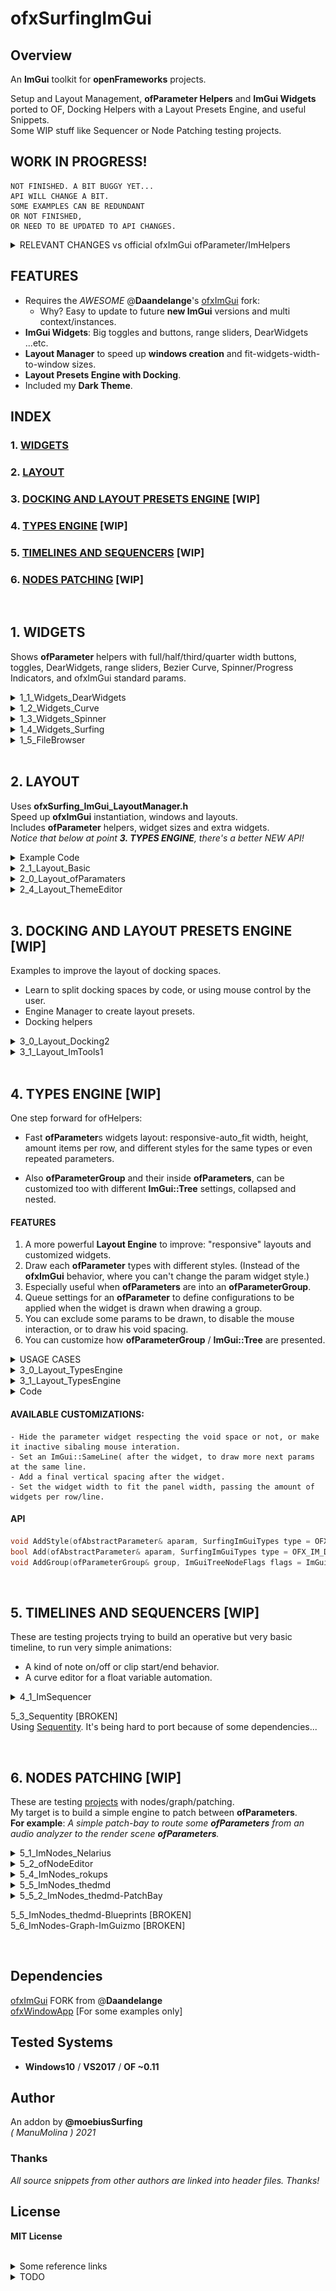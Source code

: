 ofxSurfingImGui
=============================

## Overview
An **ImGui** toolkit for **openFrameworks** projects.  

Setup and Layout Management, **ofParameter Helpers** and **ImGui Widgets** ported to OF, Docking Helpers with a Layout Presets Engine, and useful Snippets.  
Some WIP stuff like Sequencer or Node Patching testing projects.   

## WORK IN PROGRESS!  
```
NOT FINISHED. A BIT BUGGY YET...
API WILL CHANGE A BIT.  
SOME EXAMPLES CAN BE REDUNDANT  
OR NOT FINISHED,  
OR NEED TO BE UPDATED TO API CHANGES.
```

<details>
  <summary>RELEVANT CHANGES vs official ofxImGui ofParameter/ImHelpers</summary>
  <p>

- Simplified **OF Helpers** to use **ofParameters** easy and better. 
    * _ImHelpers.h_ has been rewritten to ofxSurfing_ImGui_ofHelpers.h_.
    * Widgets, _windows/trees_ now are more customizable. 
    * Removed all old _windows/tree_ methods.
    * Removed all the _WindowOpen/Settings_ stuff.
    * Removed all the old _GetUniqueName_ engine from **ofxImGui**. 
    * Now using _PushId()/PopID()_ approach on each widget.
    * **NEW: All the Layout/Styles Management.**
    * **NEW: Docking helpers with Layout Presets Engine.**
  </p>
</details>

## FEATURES 
* Requires the _AWESOME_ @**Daandelange**'s [ofxImGui](https://github.com/Daandelange/ofxImGui/) fork: 
    - Why? Easy to update to future **new ImGui** versions and multi context/instances.
* **ImGui Widgets**: Big toggles and buttons, range sliders, DearWidgets ...etc.
* **Layout Manager** to speed up **windows creation** and fit-widgets-width-to-window sizes.
* **Layout Presets Engine with Docking**.
* Included my **Dark Theme**.

## INDEX 
### 1. [WIDGETS](#1-widgets-1)
### 2. [LAYOUT](#2-layout-1)
### 3. [DOCKING AND LAYOUT PRESETS ENGINE](#3-docking-and-layout-presets-engine-wip-1) [WIP]
### 4. [TYPES ENGINE](#4-types-engine-wip-1) [WIP]
### 5. [TIMELINES AND SEQUENCERS](#5-timelines-and-sequencers-wip-1) [WIP]
### 6. [NODES PATCHING](#6-nodes-patching-wip-1) [WIP]

<BR>

## 1. WIDGETS
Shows **ofParameter** helpers with full/half/third/quarter width buttons, toggles, DearWidgets, range sliders, Bezier Curve, Spinner/Progress Indicators, and ofxImGui standard params.  

<details>
  <summary>1_1_Widgets_DearWidgets</summary>
  <p>

![image](/docs/1_1_Widgets_DearWidgets.PNG?raw=true "image")  
Includes range sliders with **ofParameters**, responsive button/toggles and the awesome [DearWidgets](https://github.com/soufianekhiat/DearWidgets) from **@soufianekhiat**.  
  </p>
</details>

<details>
  <summary>1_2_Widgets_Curve</summary>
  <p>

![image](/docs/1_2_Widgets_Curve.PNG?raw=true "image")  
Includes bezier curves and usable tween/easing functions.  
  </p>
</details>

<details>
  <summary>1_3_Widgets_Spinner</summary>
  <p>

![image](/docs/1_3_Widgets_Spinner.gif?raw=true "image")  
Includes wait and progression spinners.  
  </p>
</details>

<details>
  <summary>1_4_Widgets_Surfing</summary>
  <p>

![image](/docs/1_4_Widgets_Surfing.PNG?raw=true "image")  
Includes a **matrix button clicker selector** linked to an **ofParameter<int>** (aka preset index), small tooltips, spin clicker, and the awesome gradient engine from [@galloscript](https://twitter.com/galloscript) from his [Github Gist](https://gist.github.com/galloscript/8a5d179e432e062550972afcd1ecf112).  
  </p>
</details>

<details>
  <summary>1_5_FileBrowser</summary>
  <p>

![image](/docs/1_5_FileBrowser.PNG?raw=true "image")  
  </p>
</details>

<BR>

## 2. LAYOUT

Uses **ofxSurfing_ImGui_LayoutManager.h**  
Speed up **ofxImGui** instantiation, windows and layouts.  
Includes **ofParameter** helpers, widget sizes and extra widgets.  
_Notice that below at point **3. TYPES ENGINE**, there's a better NEW API!_ 

<details>
  <summary>Example Code</summary>
  <p>
  
  ![image](/docs/2_1_2_Layout_Basic.PNG?raw=true "image")  

ofApp.h
```.cpp
#include "ofxSurfingImGui.h"

ofxSurfing_ImGui_Manager guiManager;

ofParameter<bool> bGui{ "Show Gui", true };

ofParameter<bool> bEnable{ "Enable", true };
ofParameter<bool> b1{ "b1", false };
ofParameter<bool> b2{ "b2", false };
ofParameter<bool> b3{ "b3", false };
```
ofApp.cpp
```.c++
void ofApp::setup() 
{ 
    guiManager.setup(); 
    // Instantiates and configures all the required ofxImGui stuff inside:
    // Font, theme, autodraw, layout store/recall, multi context/instances, ofParams Helpers and other customizations.
}
    
void ofApp::draw() 
{ 
    guiManager.begin();
    if (bGui) // -> This param makes the close button functional
    {
        guiManager.beginWindow("Window", (bool *)&bGui.get(), ImGuiWindowFlags_None);
        {
            ofxImGuiSurfing::AddToggleRoundedButton(bEnable);
            if (bEnable)
            {
                // Precalculate common widgets sizes to fit current window, "to be responsive".
                float _w1 = ofxImGuiSurfing::getWidgetsWidth(1); // 1 widget full width
                float _w2 = ofxImGuiSurfing::getWidgetsWidth(2); // 2 widgets half width
                float _w3 = ofxImGuiSurfing::getWidgetsWidth(3); // 3 widgets third width
                float _w4 = ofxImGuiSurfing::getWidgetsWidth(4); // 4 widgets quarter width
                float _h = ofxImGuiSurfing::getWidgetsHeightRelative(); // one unit height relative to ImGui theme

                //-

                /* Draw RAW ImGui or SurfingWidgets with ofParameters */

                // One widget full with and theme height. The callback is handled by the param listeners.
                ofxImGuiSurfing::AddBigToggle(b1); 

                // Two widgets same line/row with the 50% of window panel width 
                if (ofxImGuiSurfing::AddBigButton(b2, _w2, _h)) {
                  /* This acts as callback. No parameter listener required. */
                }
                ImGui::SameLine();
                if (ofxImGuiSurfing::AddBigButton(b3, _w2, _h)) {
                  
                }

                // Or using raw ImGui
                // Three widgets and fit width in one line
                if (ImGui::Button("START", ImVec2(_w3, _h))) {}
                ImGui::SameLine();
                if (ImGui::Button("STOP", ImVec2(_w3, _h))) {}
                ImGui::SameLine();
                if (ImGui::Button("REPLAY", ImVec2(_w3, _h))) {}
            }
        }
        guiManager.endWindow();
    }
    guiManager.end();
}
```
  </p>
</details>

<details>
  <summary>2_1_Layout_Basic</summary>
  <p>

![image](/docs/2_1_Layout_Basic.PNG?raw=true "image")  
  </p>
</details>

<details>
  <summary>2_0_Layout_ofParamaters</summary>
  <p>

![image](/docs/2_0_Layout_ofParamaters.gif?raw=true "image")  
Includes **ofParameter** and **ofParameterGroup** helpers and customize how groups are presented: collapsed/expanded, hidden header, **ImGui::Tree/ImGui::TreeEx** ...etc.  
[BROKEN]  
  </p>
</details>

<details>
  <summary>2_4_Layout_ThemeEditor</summary>
  <p>

![image](/docs/2_4_Layout_ThemeEditor.PNG?raw=true "image")  

This is a helper for tweaking your Themes: testings sizes, layout, and colors, and alternate fonts.  
Notice that you need to export the new modified theme code trhought the clipboard and to paste to a new function/theme manually.  
There's not an automatic-fully-functional, save preset/load theme designer!  
  </p>
</details>

<BR>

## 3. DOCKING AND LAYOUT PRESETS ENGINE [WIP]

Examples to improve the layout of docking spaces. 
* Learn to split docking spaces by code, or using mouse control by the user.
* Engine Manager to create layout presets.
* Docking helpers

<details>
  <summary>3_0_Layout_Docking2</summary>
  <p>

#### LAYOUT PRESETS ENGINE
* Fast adding of windows to the Gui Manager.
* Auto populates control panels to handle layout presets.
* Cute workflow for Management.
* You can add parameters to the presets too. 

![image](/docs/3_0_Layout_Docking2.gif?raw=true "gif")  
  </p>
</details>

<details>
  <summary>3_1_Layout_ImTools1</summary>
  <p>

Uses [ImTools](https://github.com/aiekick/ImTools) from **@aiekick**: "_Its a class for manage docking panes in an easy way, display (panes, menu, pane dialog), load/save, auto layout, etc..._". **WIP** porting to use into my OF projects.  
An alternative to my Layout Engine but without presets and with more developement required.  
Nice to learn about docking.  

![image](/docs/3_1_Layout_ImTools1.PNG?raw=true "image")  
  </p>
</details>

<BR>

## 4. TYPES ENGINE [WIP]

One step forward for ofHelpers:  

* Fast **ofParameter**s widgets layout: responsive-auto_fit width, height, amount items per row, and different styles for the same types or even repeated parameters.  

* Also **ofParameterGroup** and their inside **ofParameters**, can be customized too with different **ImGui::Tree** settings, collapsed and nested.  

#### FEATURES

1. A more powerful **Layout Engine** to improve: "responsive" layouts and customized widgets.  
2. Draw each **ofParameter** types with different styles. (Instead of the **ofxImGui** behavior, where you can't change the param widget style.)  
3. Especially useful when **ofParameters** are into an **ofParameterGroup**.  
4. Queue settings for an **ofParameter** to define configurations to be applied when the widget is drawn when drawing a group. 
5. You can exclude some params to be drawn, to disable the mouse interaction, or to draw his void spacing. 
6. You can customize how **ofParameterGroup** / **ImGui::Tree** are presented.

<details>
  <summary>USAGE CASES</summary>
  <p>

**CASE 1**:  
_Draw an **ofParameter<float>** as slider (default), drag number or/and +/- stepper box._  

**CASE 2**:  
_Draw an **ofParameter<bool>** as a check box (default), or as a big toggle button with custom dimensions._  

**CASE 3**:  
_You added an **ofParameter<bool>** inside an **ofParameterGroup**. Add a style for the type of widget. You want to customize how it will be drawn (instead of using the default style), but when the group is rendered._  
  </p>
</details>

<details>
  <summary>3_0_Layout_TypesEngine</summary>
  <p>

![image](/docs/3_0_Layout_TypesEngine.PNG?raw=true "image")  
  </p>
</details>

<details>
  <summary>3_1_Layout_TypesEngine</summary>
  <p>

![image](/docs/3_1_Layout_TypesEngine.PNG?raw=true "image")  
  </p>
</details>

<details>
  <summary>Code</summary>
  <p>

ofApp.h
```.cpp

```

ofApp.cpp
```.cpp

```
  </p>
</details>

#### AVAILABLE CUSTOMIZATIONS:
    - Hide the parameter widget respecting the void space or not, or make it inactive sibaling mouse interation.  
    - Set an ImGui::SameLine( after the widget, to draw more next params at the same line.  
    - Add a final vertical spacing after the widget.  
    - Set the widget width to fit the panel width, passing the amount of widgets per row/line.  

#### API
```c++
void AddStyle(ofAbstractParameter& aparam, SurfingImGuiTypes type = OFX_IM_DEFAULT, bool bSameLine = false, int amtPerRow = 1, int spacing = -1);
bool Add(ofAbstractParameter& aparam, SurfingImGuiTypes type = OFX_IM_DEFAULT, bool bSameLine = false, int amtPerRow = 1, int spacing = -1);
void AddGroup(ofParameterGroup& group, ImGuiTreeNodeFlags flags = ImGuiTreeNodeFlags_None, SurfingImGuiTypesGroups typeGroup = OFX_IM_GROUP_DEFAULT);
```

<BR>

## 5. TIMELINES AND SEQUENCERS [WIP]

These are testing projects trying to build an operative but very basic timeline, to run very simple animations:  
* A kind of note on/off or clip start/end behavior.
* A curve editor for a float variable automation. 
  
<details>
  <summary>4_1_ImSequencer</summary>
  <p>

![image](/docs/4_1_ImSequencer.PNG?raw=true "image")  
Using [ImGuizmo](https://github.com/CedricGuillemet/ImGuizmo)  
Still very raw yet, not functional: I need to [finish](https://github.com/CedricGuillemet/ImGuizmo/issues/185) the engine to read the values when frames are playing.  
  </p>
</details>

5_3_Sequentity [BROKEN]  
Using [Sequentity](https://github.com/alanjfs/sequentity). It's being hard to port because of some dependencies...

<BR>

## 6. NODES PATCHING [WIP]

These are testing [projects](https://github.com/ocornut/imgui/issues/306) with nodes/graph/patching.  
My target is to build a simple engine to patch between **ofParameters**.  
**For example**: _A simple patch-bay to route some **ofParameters** from an audio analyzer to the render scene **ofParameters**._   

<details>
  <summary>5_1_ImNodes_Nelarius</summary>
  <p>

![image](/docs/5_1_ImNodes_Nelarius.PNG?raw=true "image")  
Using [Nelarius/imnodes](https://github.com/Nelarius/imnodes)  
  </p>
</details>

<details>
  <summary>5_2_ofNodeEditor</summary>
  <p>

![image](/docs/5_2_ofNodeEditor.PNG?raw=true "image")  
Using [sphaero/ofNodeEditor](https://github.com/sphaero/ofNodeEditor)  
  </p>
</details>

<details>
  <summary>5_4_ImNodes_rokups</summary>
  <p>

![image](/docs/5_4_ImNodes_rokups.PNG?raw=true "image")  
Using [rokups/ImNodes](https://github.com/rokups/ImNodes)  
  </p>
</details>

<details>
  <summary>5_5_ImNodes_thedmd</summary>
  <p>

![image](/docs/5_5_ImNodes_thedmd.PNG?raw=true "image")  
Using [thedmd/imgui-node-editor](https://github.com/thedmd/imgui-node-editor)  
  </p>
</details>

<details>
  <summary>5_5_2_ImNodes_thedmd-PatchBay</summary>
  <p>

[**WIP**] Using [ofxPatchbayParams](https://github.com/moebiussurfing/ofxPatchbayParams)  
![image](/docs/5_5_2_ImNodes_thedmd-PatchBay.PNG?raw=true "image")  
  </p>
</details>

5_5_ImNodes_thedmd-Blueprints [BROKEN]  
5_6_ImNodes-Graph-ImGuizmo [BROKEN]  

<BR>

## Dependencies
[ofxImGui](https://github.com/Daandelange/ofxImGui/) FORK from @**Daandelange**  
[ofxWindowApp](https://github.com/moebiussurfing/ofxWindowApp) [For some examples only]  

## Tested Systems
- **Windows10** / **VS2017** / **OF ~0.11**

## Author
An addon by **@moebiusSurfing**  
*( ManuMolina ) 2021*  

### Thanks
_All source snippets from other authors are linked into header files. Thanks!_

## License
**MIT License**

<BR>

<details>
  <summary>Some reference links</summary>
  <p>

https://github.com/HankiDesign/awesome-dear-imgui  
https://github.com/soufianekhiat/DearWidgets  
https://github.com/yumataesu/ImGui_Widgets  
https://github.com/njazz/AutomationCurveEditor  
https://github.com/leiradel/ImGuiAl  
https://github.com/aiekick/ImTools/tree/main/LayoutManager  
https://github.com/Organic-Code/ImTerm  
  </p>
</details>
<details>
  <summary>TODO</summary>
  <p>

* Add more ImGui RAW widgets with examples.
* Convert to ofParameters for some widgets.
* Fix and solve final ofParams helpers workflow.
* Add multiple layouts presets engine from Paletto.
  </p>
</details>
